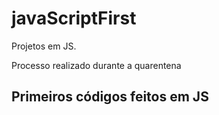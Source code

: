# javaScriptFirst

Projetos em JS.   
  
Processo realizado durante a quarentena         
     
## Primeiros códigos feitos em JS 
<br>     
   

   
 
 
